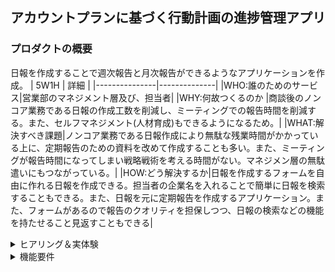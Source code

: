 ## アカウントプランに基づく行動計画の進捗管理アプリ

### プロダクトの概要
日報を作成することで週次報告と月次報告ができるようなアプリケーションを作成。
|      5W1H     |       詳細       |
|---------------|--------------|
|WHO:誰のためのサービス|営業部のマネジメント層及び、担当者|
|WHY:何故つくるのか |商談後のノンコア業務である日報の作成工数を削減し、ミーティングでの報告時間を削減する。また、セルフマネジメント(人材育成)もできるようになるため。|
|WHAT:解決すべき課題|ノンコア業務である日報作成により無駄な残業時間がかかっている上に、定期報告のための資料を改めて作成することも多い。また、ミーティングが報告時間になってしまい戦略戦術を考える時間がない。マネジメン層の無駄遣いにもつながっている。|
|HOW:どう解決するか|日報を作成するフォームを自由に作れる日報を作成できる。担当者の企業名を入れることで簡単に日報を検索することもできる。また、日報を元に定期報告を作成するアプリケーション。また、フォームがあるので報告のクオリティを担保しつつ、日報の検索などの機能を持たせること見返すこともできる|

<details>
  <summary>ヒアリング＆実体験 </summary>
  ・マネジメント側
  
> 経営層に売り上げ目標に対しての進捗報告する必要があるので、その時に必要な情報源として各担当の状況を把握するしたい。
  日々の活動のフィードバックはしたいが、時間も限られるしチーム全員にそれはできない。毎日の行動状況とネクストアクション、フェーズの変化を見たい。  
> salesforceは使い勝手が悪く、専門の担当者がいないとダッシュボードを作成したりするのが難しい。あとめっちゃ高い１アカウント何万とかする。  
> 担当者からも日報は日報で書かないといけないし、フェーズの変更するためだけにまたsaleseforceに記載してというのが面倒といわれる。  
> できれば日報もダッシュボードも完結したアプリが欲しい。  
>名刺管理したり、顧客管理、他のデータベースとも連携してるのでsalesforceのデータと連携できればよりよいが、  
>担当者の報告書類作成の時間短縮と、マネジメント側がいつでも簡単に進捗確認できるのであれば必須ではない。

※フェーズの例 
|商談フェーズ|	フェーズの概要	|受注確度|
|-----------|----------------|--------|
|1 商談の見極め	|注力するべき優先順位を決めるフェーズ|	0%|
|2	課題の考察|	顧客のニーズを把握し合意するフェーズ|	15%|
|3	メリットの訴求	|提案した解決策のメリットに合意してもらうフェーズ|	25%|
|4	意思決定者の賛同|	意思決定者からの評価を得るフェーズ |50%|
|5	契約締結への調整|	発注・契約締結に向けて条件など最終調整を行うフェーズ|	70%|
|6	契約合意	|内諾を得るフェーズ	|80%|
|7	事務手続き |	注文書、規約等の受理を行うフェーズ|	95%|
|8	受注・成約	|商談受注のフェーズ	|100%|
|9	不成立	|不成立のフェーズ	|0%|

・担当者側
> 正直salesforceを使いこなすほどの費用対効果は出ていないと思っている。  
> マネジメント層は色々みたいのかもしれないが、担当者としては自分の顧客の管理ができればいいので日報で定期報告ができるのであれば使いたい。  
> 後、どういう活動をしているが案件が進まないとかのアドバイスをもらいたいが自分の案件で毎回進捗を説明するのが面倒で相談していないこともある。  
> 日報書いたことを上司がどうなっているかだけでも分かるように、顧客を選べば日報が簡単に見れたり進捗が目に見えるとあの会社のことで相談なんですけど…という感じで声をかけやすい。  
> 一日の外回りの数をカウントされるので日報はできるだけ簡単に終わらせたい。週次の報告だけで会議が終わってしままず今後どう行動すればいいのかというところを会議では会話したい。
</details>

<details>
 <summary>機能要件</summary>
  ①同じ顧客でもごとに日報作成のフォーム機能、フォームの自由作成 <br>
  ②日報から週次報告、月次報告ができること<br>
  ③日報に入力した商談フェーズがダッシュボードで確認できること<br>
  ④ダッシュボードから日報のリンクに飛んだり、受注率が一目でわかること。<br>
  ⑤外出先からも確認できる <br>
  ⑥日報作成したことをslackで通知したい。<br>
</detailes>


<details>
 <summary>非機能要件</summary>
  ①外出先から入力することもあるのでスマホ、PCの両方で使うことができる<br>
  ②ダッシュボード機能はマネジメント層も担当者も共通の画面<br>
  ③担当者は日報の編集画面、週次月次報告書の作成画面（日報の集約と追記)<br>  
  ④slackとの連携が必要なためAPIが必要 <br>
  ⑤日報の検索機能 <br>
  ⑥できれば日報作成の際にはある程度プルダウンなどで選択できる必要がある。<br>
</details>



